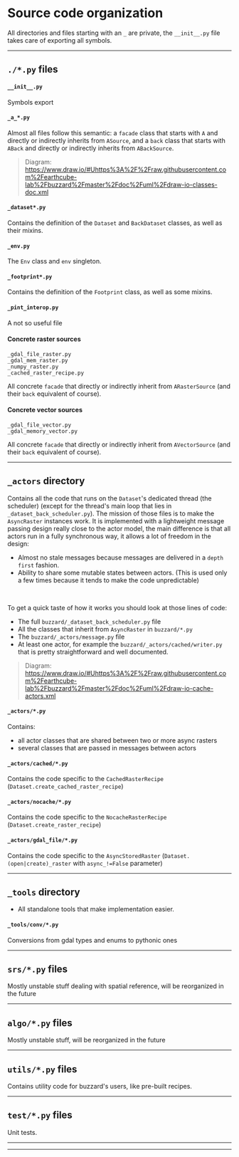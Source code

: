 # Source code organization
All directories and files starting with an `_` are private, the `__init__.py` file takes care of exporting all symbols.

---

## `./*.py` files
#### `__init__.py`
Symbols export

#### `_a_*.py`
Almost all files follow this semantic: a `facade` class that starts with `A` and directly or indirectly inherits from `ASource`, and a `back` class that starts with `ABack` and directly or indirectly inherits from `ABackSource`.

> Diagram: https://www.draw.io/#Uhttps%3A%2F%2Fraw.githubusercontent.com%2Fearthcube-lab%2Fbuzzard%2Fmaster%2Fdoc%2Fuml%2Fdraw-io-classes-doc.xml

#### `_dataset*.py`
Contains the definition of the `Dataset` and `BackDataset` classes, as well as their mixins.

#### `_env.py`
The `Env` class and `env` singleton.

#### `_footprint*.py`
Contains the definition of the `Footprint` class, as well as some mixins.

#### `_pint_interop.py`
A not so useful file

#### Concrete raster sources
```
_gdal_file_raster.py
_gdal_mem_raster.py
_numpy_raster.py
_cached_raster_recipe.py
```
All concrete `facade` that directly or indirectly inherit from `ARasterSource` (and their `back` equivalent of course).

#### Concrete vector sources
```
_gdal_file_vector.py
_gdal_memory_vector.py
```
All concrete `facade` that directly or indirectly inherit from `AVectorSource` (and their `back` equivalent of course).

---

## `_actors` directory
Contains all the code that runs on the `Dataset`'s dedicated thread (the scheduler) (except for the thread's main loop that lies in `_dataset_back_scheduler.py`). The mission of those files is to make the `AsyncRaster` instances work. It is implemented with a lightweight message passing design really close to the actor model, the main difference is that all actors run in a fully synchronous way, it allows a lot of freedom in the design:
- Almost no stale messages because messages are delivered in a `depth first` fashion.
- Ability to share some mutable states between actors. (This is used only a few times because it tends to make the code unpredictable)
<br/>

To get a quick taste of how it works you should look at those lines of code:
- The full `buzzard/_dataset_back_scheduler.py` file
- All the classes that inherit from `AsyncRaster` in `buzzard/*.py`
- The `buzzard/_actors/message.py` file
- At least one actor, for example the `buzzard/_actors/cached/writer.py` that is pretty straightforward and well documented.

> Diagram: https://www.draw.io/#Uhttps%3A%2F%2Fraw.githubusercontent.com%2Fearthcube-lab%2Fbuzzard%2Fmaster%2Fdoc%2Fuml%2Fdraw-io-cache-actors.xml

#### `_actors/*.py`
Contains:
- all actor classes that are shared between two or more async rasters
- several classes that are passed in messages between actors

#### `_actors/cached/*.py`
Contains the code specific to the `CachedRasterRecipe` (`Dataset.create_cached_raster_recipe`)

#### `_actors/nocache/*.py`
Contains the code specific to the `NocacheRasterRecipe` (`Dataset.create_raster_recipe`)

#### `_actors/gdal_file/*.py`
Contains the code specific to the `AsyncStoredRaster` (`Dataset.(open|create)_raster` with `async_!=False` parameter)

---

## `_tools` directory
- All standalone tools that make implementation easier.

#### `_tools/conv/*.py`
Conversions from gdal types and enums to pythonic ones

---

## `srs/*.py` files
Mostly unstable stuff dealing with spatial reference, will be reorganized in the future

---

## `algo/*.py` files
Mostly unstable stuff, will be reorganized in the future

---

## `utils/*.py` files
Contains utility code for buzzard's users, like pre-built recipes.

---

## `test/*.py` files
Unit tests.

---
---
